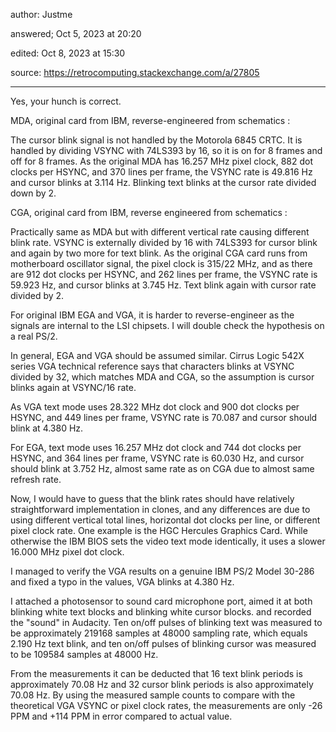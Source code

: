 
author: Justme

answered; Oct 5, 2023 at 20:20

edited: Oct 8, 2023 at 15:30

source: https://retrocomputing.stackexchange.com/a/27805

---

Yes, your hunch is correct.

MDA, original card from IBM, reverse-engineered from schematics :

The cursor blink signal is not handled by the Motorola 6845 CRTC. It is handled by dividing VSYNC with 74LS393 by 16, so it is on for 8 frames and off for 8 frames. As the original MDA has 16.257 MHz pixel clock, 882 dot clocks per HSYNC, and 370 lines per frame, the VSYNC rate is 49.816 Hz and cursor blinks at 3.114 Hz. Blinking text blinks at the cursor rate divided down by 2.

CGA, original card from IBM, reverse engineered from schematics :

Practically same as MDA but with different vertical rate causing different blink rate. VSYNC is externally divided by 16 with 74LS393 for cursor blink and again by two more for text blink. As the original CGA card runs from motherboard oscillator signal, the pixel clock is 315/22 MHz, and as there are 912 dot clocks per HSYNC, and 262 lines per frame, the VSYNC rate is 59.923 Hz, and cursor blinks at 3.745 Hz. Text blink again with cursor rate divided by 2.

For original IBM EGA and VGA, it is harder to reverse-engineer as the signals are internal to the LSI chipsets. I will double check the hypothesis on a real PS/2.

In general, EGA and VGA should be assumed similar. Cirrus Logic 542X series VGA technical reference says that characters blinks at VSYNC divided by 32, which matches MDA and CGA, so the assumption is cursor blinks again at VSYNC/16 rate.

As VGA text mode uses 28.322 MHz dot clock and 900 dot clocks per HSYNC, and 449 lines per frame, VSYNC rate is 70.087 and cursor should blink at 4.380 Hz.

For EGA, text mode uses 16.257 MHz dot clock and 744 dot clocks per HSYNC, and 364 lines per frame, VSYNC rate is 60.030 Hz, and cursor should blink at 3.752 Hz, almost same rate as on CGA due to almost same refresh rate.

Now, I would have to guess that the blink rates should have relatively straightforward implementation in clones, and any differences are due to using different vertical total lines, horizontal dot clocks per line, or different pixel clock rate. One example is the HGC Hercules Graphics Card. While otherwise the IBM BIOS sets the video text mode identically, it uses a slower 16.000 MHz pixel dot clock.

I managed to verify the VGA results on a genuine IBM PS/2 Model 30-286 and fixed a typo in the values, VGA blinks at 4.380 Hz.

I attached a photosensor to sound card microphone port, aimed it at both blinking white text blocks and blinking white cursor blocks. and recorded the "sound" in Audacity. Ten on/off pulses of blinking text was measured to be approximately 219168 samples at 48000 sampling rate, which equals 2.190 Hz text blink, and ten on/off pulses of blinking cursor was measured to be 109584 samples at 48000 Hz.

From the measurements it can be deducted that 16 text blink periods is approximately 70.08 Hz and 32 cursor blink periods is also approximately 70.08 Hz. By using the measured sample counts to compare with the theoretical VGA VSYNC or pixel clock rates, the measurements are only -26 PPM and +114 PPM in error compared to actual value.
